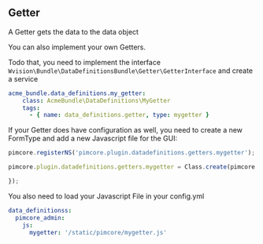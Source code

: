 ## Getter
A Getter gets the data to the data object

You can also implement your own Getters.

Todo that, you need to implement the interface ```Wvision\Bundle\DataDefinitionsBundle\Getter\GetterInterface``` and create a service

```yml
acme_bundle.data_definitions.my_getter:
    class: AcmeBundle\DataDefinitions\MyGetter
    tags:
      - { name: data_definitions.getter, type: mygetter }
```

If your Getter does have configuration as well, you need to create a new FormType and add a new Javascript file for the GUI:

```javascript
pimcore.registerNS('pimcore.plugin.datadefinitions.getters.mygetter');

pimcore.plugin.datadefinitions.getters.mygetter = Class.create(pimcore.plugin.datadefinitions.setters.abstract, {

});

```


You also need to load your Javascript File in your config.yml
```yml
data_definitionss:
  pimcore_admin:
    js:
      mygetter: '/static/pimcore/mygetter.js'
```

